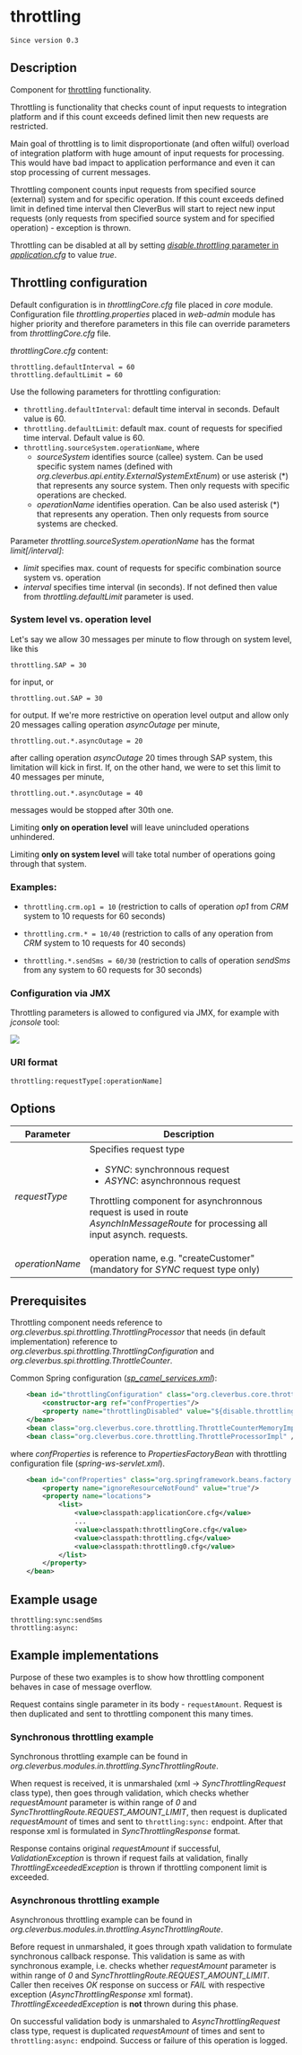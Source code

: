 # throttling

    Since version 0.3

## Description

Component for [throttling](http://en.wikipedia.org/wiki/Throttling_process_(computing)) functionality. 

Throttling is functionality that checks count of input requests to integration platform and if this count exceeds defined limit then new requests are restricted.

Main goal of throttling is to limit disproportionate (and often wilful) overload of integration platform with huge amount of input requests for processing. This would have bad impact to application performance and even it can stop processing of current messages.

Throttling component counts input requests from specified source (external) system and for specific operation. If this count exceeds defined limit in defined time interval then CleverBus will start to reject new input requests (only requests from specified source system and for specified operation) - exception is thrown.

Throttling can be disabled at all by setting [*disable.throttling* parameter in *application.cfg*](../../User-guide/Configuration) to value *true*.

## Throttling configuration

Default configuration is in *throttlingCore.cfg* file placed in *core* module. Configuration file *throttling.properties* placed in *web-admin* module has higher priority and therefore parameters in this file can override parameters from *throttlingCore.cfg* file.

*throttlingCore.cfg* content:

```
throttling.defaultInterval = 60
throttling.defaultLimit = 60
```

Use the following parameters for throttling configuration:

-   ```throttling.defaultInterval```: default time interval in seconds. Default value is 60.
-   ```throttling.defaultLimit```: default max. count of requests for specified time interval. Default value is 60.
-   ```throttling.sourceSystem.operationName```, where
    -   *sourceSystem* identifies source (callee) system. Can be used specific system names (defined with *org.cleverbus.api.entity.ExternalSystemExtEnum*) or use asterisk (\*) that represents any source system. Then only requests with specific operations are checked. 
    -   *operationName* identifies operation. Can be also used asterisk (\*) that represents any operation. Then only requests from source systems are checked. 

Parameter *throttling.sourceSystem.operationName* has the format *limit[/interval]*:

-   *limit* specifies max. count of requests for specific combination source system vs. operation
-   *interval* specifies time interval (in seconds). If not defined then value from *throttling.defaultLimit* parameter is used.

### System level vs. operation level

Let's say we allow 30 messages per minute to flow through on system level, like this 

```
throttling.SAP = 30
```

for input, or 

```
throttling.out.SAP = 30
```

for output. If we're more restrictive on operation level output and allow only 20 messages calling operation *asyncOutage* per minute,

```
throttling.out.*.asyncOutage = 20
```

after calling operation *asyncOutage* 20 times through SAP system, this limitation will kick in first. If, on the other hand, we were to set this limit to 40 messages per minute,

```
throttling.out.*.asyncOutage = 40
```

messages would be stopped after 30th one.

Limiting  **only on operation level** will leave unincluded operations unhindered.

Limiting **only on system level** will take total number of operations going through that system.

### Examples:

- ```throttling.crm.op1 = 10``` (restriction to calls of operation *op1* from *CRM* system to 10 requests for 60 seconds)

- ```throttling.crm.* = 10/40``` (restriction to calls of any operation from *CRM* system to 10 requests for 40 seconds)

- ```throttling.*.sendSms = 60/30``` (restriction to calls of operation *sendSms* from any system to 60 requests for 30 seconds)

### Configuration via JMX

Throttling parameters is allowed to configured via JMX, for example with *jconsole* tool:

![ ](../../../attachments/524349/917508.png)

### URI format

```
throttling:requestType[:operationName]
```

## Options

| Parameter        | Description                         |
| ---------------- | ----------------------------------- |
| *requestType*    | Specifies request type<ul><li>*SYNC*: synchronnous request</li><li>*ASYNC*: asynchronnous request</li></ul><p>Throttling component for asynchronnous request is used in route *AsynchInMessageRoute* for processing all input asynch. requests.</p> |
| *operationName*  | operation name, e.g. "createCustomer" (mandatory for *SYNC* request type only) |

## Prerequisites

Throttling component needs reference to *org.cleverbus.spi.throttling.ThrottlingProcessor* that needs (in default implementation) reference to *org.cleverbus.spi.throttling.ThrottlingConfiguration* and *org.cleverbus.spi.throttling.ThrottleCounter*.

Common Spring configuration ([*sp\_camel\_services.xml*](../Maven-and-Spring)):

```xml
    <bean id="throttlingConfiguration" class="org.cleverbus.core.throttling.ThrottlingPropertiesConfiguration">
        <constructor-arg ref="confProperties"/>
        <property name="throttlingDisabled" value="${disable.throttling}"/>
    </bean>
    <bean class="org.cleverbus.core.throttling.ThrottleCounterMemoryImpl" />
    <bean class="org.cleverbus.core.throttling.ThrottleProcessorImpl" />
```

where *confProperties* is reference to *PropertiesFactoryBean* with throttling configuration file (*spring-ws-servlet.xml*).

```xml
    <bean id="confProperties" class="org.springframework.beans.factory.config.PropertiesFactoryBean">
        <property name="ignoreResourceNotFound" value="true"/>
        <property name="locations">
            <list>
                <value>classpath:applicationCore.cfg</value>
                ...
                <value>classpath:throttlingCore.cfg</value>
                <value>classpath:throttling.cfg</value>
                <value>classpath:throttling0.cfg</value>
            </list>
        </property>
    </bean>
```

## Example usage

```
throttling:sync:sendSms
throttling:async:
```

## Example implementations

Purpose of these two examples is to show how throttling component behaves in case of message overflow.

Request contains single parameter in its body - ``requestAmount``. Request is then duplicated and sent to throttling component this many times.

### Synchronous throttling example

Synchronous throttling example can be found in *org.cleverbus.modules.in.throttling.SyncThrottlingRoute*.

When request is received, it is unmarshaled (xml -> *SyncThrottlingRequest* class type), then goes through validation, which checks whether *requestAmount* parameter is within range of *0* and *SyncThrottlingRoute.REQUEST_AMOUNT_LIMIT*, then request is duplicated *requestAmount* of times and sent to ``throttling:sync:`` endpoint. After that response xml is formulated in *SyncThrottlingResponse* format.

Response contains original *requestAmount* if successful, *ValidationException* is thrown if request fails at validation, finally *ThrottlingExceededException* is thrown if throttling component limit is exceeded.

### Asynchronous throttling example

Asynchronous throttling example can be found in *org.cleverbus.modules.in.throttling.AsyncThrottlingRoute*.

Before request in unmarshaled, it goes through xpath validation to formulate synchronous callback response. This validation is same as with synchronous example, i.e. checks  whether *requestAmount* parameter is within range of *0* and *SyncThrottlingRoute.REQUEST_AMOUNT_LIMIT*. Caller then receives *OK* response on success or *FAIL* with
 respective exception (*AsyncThrottlingResponse* xml format). *ThrottlingExceededException* is **not** thrown during this phase.
 
On successful validation body is unmarshaled to *AsyncThrottlingRequest* class type, request is duplicated *requestAmount* of times and sent to ``throttling:async:`` endpoind. Success or failure of this operation is logged.

